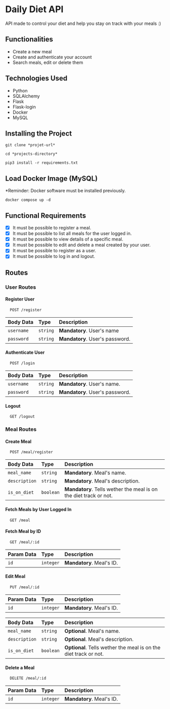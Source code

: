 # Daily Diet API

API made to control your diet and help you stay on track with your meals :)

## Functionalities

- Create a new meal
- Create and authenticate your account
- Search meals, edit or delete them

## Technologies Used

- Python
- SQLAlchemy
- Flask
- Flask-login
- Docker
- MySQL

## Installing the Project

```
git clone *projet-url*

cd *projects-directory*

pip3 install -r requirements.txt
```

## Load Docker Image (MySQL)

*Reminder: Docker software must be installed previously.

```
docker compose up -d
```

## Functional Requirements

- [x] It must be possible to register a meal.
- [x] It must be possible to list all meals for the user logged in.
- [x] It must be possible to view details of a specific meal.
- [x] It must be possible to edit and delete a meal created by your user.
- [x] It must be possible to register as a user.
- [x] It must be possible to log in and logout.

## Routes

### User Routes

#### Register User

```http
  POST /register
```

| Body Data   | Type       | Description                           |
| :---------- | :--------- | :---------------------------------- |
| `username` | `string` | **Mandatory**. User's name |
| `password` | `string` | **Mandatory**. User's password. |

#### Authenticate User

```http
  POST /login
```

| Body Data   | Type       | Description                           |
| :---------- | :--------- | :---------------------------------- |
| `username` | `string` | **Mandatory**. User's name. |
| `password` | `string` | **Mandatory**. User's password. |

#### Logout

```http
  GET /logout
```

### Meal Routes

#### Create Meal

```http
  POST /meal/register
```

| Body Data   | Type       | Description                           |
| :---------- | :--------- | :---------------------------------- |
| `meal_name` | `string` | **Mandatory**. Meal's name. |
| `description` | `string` | **Mandatory**. Meal's description. |
| `is_on_diet` | `boolean` | **Mandatory**. Tells wether the meal is on the diet track or not. |

#### Fetch Meals by User Logged In

```http
  GET /meal
```


#### Fetch Meal by ID

```http
  GET /meal/:id
```

| Param Data   | Type       | Description                           |
| :---------- | :--------- | :---------------------------------- |
| `id` | `integer` | **Mandatory**. Meal's ID. |

#### Edit Meal

```http
  PUT /meal/:id
```

| Param Data   | Type       | Description                           |
| :---------- | :--------- | :---------------------------------- |
| `id` | `integer` | **Mandatory**. Meal's ID. |


| Body Data   | Type       | Description                           |
| :---------- | :--------- | :---------------------------------- |
| `meal_name` | `string` | **Optional**. Meal's name. |
| `description` | `string` | **Optional**. Meal's description. |
| `is_on_diet` | `boolean` | **Optional**. Tells wether the meal is on the diet track or not. |


#### Delete a Meal

```http
  DELETE /meal/:id
```

| Param Data   | Type       | Description                           |
| :---------- | :--------- | :---------------------------------- |
| `id` | `integer` | **Mandatory**. Meal's ID. |
